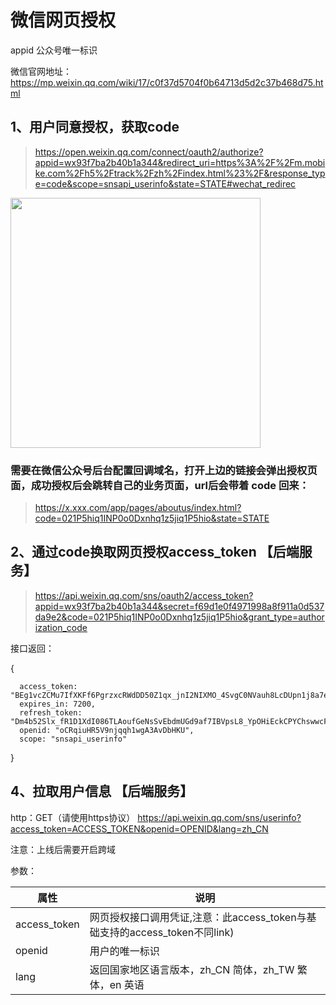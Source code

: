 # 微信网页授权

appid    公众号唯一标识

微信官网地址：https://mp.weixin.qq.com/wiki/17/c0f37d5704f0b64713d5d2c37b468d75.html

## 1、用户同意授权，获取code


> https://open.weixin.qq.com/connect/oauth2/authorize?appid=wx93f7ba2b40b1a344&redirect_uri=https%3A%2F%2Fm.mobike.com%2Fh5%2Ftrack%2Fzh%2Findex.html%23%2F&response_type=code&scope=snsapi_userinfo&state=STATE#wechat_redirec

<img style=" width: 400px; height: 400px;" src="/images/WechatIMG220.png">

### 需要在微信公众号后台配置回调域名，打开上边的链接会弹出授权页面，成功授权后会跳转自己的业务页面，url后会带着 code 回来：

>https://x.xxx.com/app/pages/aboutus/index.html?code=021P5hiq1INP0o0Dxnhq1z5jiq1P5hio&state=STATE

## 2、通过code换取网页授权access_token   【后端服务】

>https://api.weixin.qq.com/sns/oauth2/access_token?appid=wx93f7ba2b40b1a344&secret=f69d1e0f4971998a8f911a0d537da9e2&code=021P5hiq1INP0o0Dxnhq1z5jiq1P5hio&grant_type=authorization_code

接口返回：



{

      access_token: "BEg1vcZCMu7IfXKFf6PgrzxcRWdDD50Z1qx_jnI2NIXMO_4SvgC0NVauh8LcDUpn1j8a7erDbW1I4SC1PNfN2a_I0SR1vmyrFLmCTYgncnc",
      expires_in: 7200,
      refresh_token: "Dm4b52Slx_fR1D1XdI086TLAoufGeNsSvEbdmUGd9af7IBVpsL8_YpOHiEckCPYChswwcF_INqY_kIXPQmWQSwT88ebSadZGoMbnXB4UJic",
      openid: "oCRqiuHR5V9njqqh1wgA3AvDbHKU",
      scope: "snsapi_userinfo"
}

## 4、拉取用户信息  【后端服务】

http：GET（请使用https协议）
https://api.weixin.qq.com/sns/userinfo?access_token=ACCESS_TOKEN&openid=OPENID&lang=zh_CN

注意：上线后需要开启跨域

参数：

| 属性 | 说明  |
| --- | --- |
| access_token | 网页授权接口调用凭证,注意：此access_token与基础支持的access_token不同link) |
| openid | 用户的唯一标识|
|lang | 返回国家地区语言版本，zh_CN 简体，zh_TW 繁体，en 英语|


